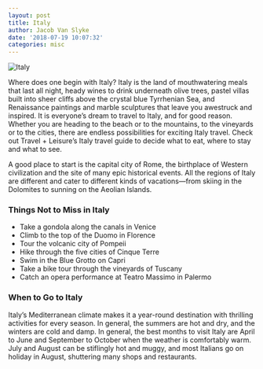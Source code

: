 ```yaml
---
layout: post
title: Italy
author: Jacob Van Slyke
date: '2018-07-19 10:07:32'
categories: misc
---
```


![Italy](https://live.staticflickr.com/4484/38046463702_82b121120d_z.jpg)

Where does one begin with Italy? Italy is the land of mouthwatering meals that last all night, heady wines to drink underneath olive trees, pastel villas built into sheer cliffs above the crystal blue Tyrrhenian Sea, and Renaissance paintings and marble sculptures that leave you awestruck and inspired. It is everyone’s dream to travel to Italy, and for good reason. Whether you are heading to the beach or to the mountains, to the vineyards or to the cities, there are endless possibilities for exciting Italy travel. Check out Travel + Leisure’s Italy travel guide to decide what to eat, where to stay and what to see.

A good place to start is the capital city of Rome, the birthplace of Western civilization and the site of many epic historical events. All the regions of Italy are different and cater to different kinds of vacations—from skiing in the Dolomites to sunning on the Aeolian Islands.

### Things Not to Miss in Italy
 * Take a gondola along the canals in Venice
 * Climb to the top of the Duomo in Florence
 * Tour the volcanic city of Pompeii
 * Hike through the five cities of Cinque Terre
 * Swim in the Blue Grotto on Capri
 * Take a bike tour through the vineyards of Tuscany
 * Catch an opera performance at Teatro Massimo in Palermo


### When to Go to Italy
Italy’s Mediterranean climate makes it a year-round destination with thrilling activities for every season. In general, the summers are hot and dry, and the winters are cold and damp. In general, the best months to visit Italy are April to June and September to October when the weather is comfortably warm. July and August can be stiflingly hot and muggy, and most Italians go on holiday in August, shuttering many shops and restaurants.
